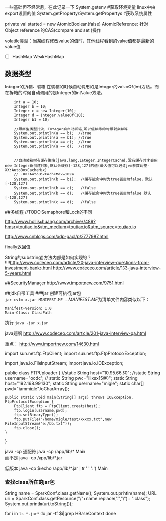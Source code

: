 
一些基础但不经常用，在此记录一下
System.getenv  #获取环境变量  linux中由export设置的值
System.getProperty\System.getPropertys #获取系统属性


  private val started = new AtomicBoolean(false)
  AtomicReference:
    针对 Object reference 的CAS(compare and set )操作  


  volatile类型：当某线程修改value的值时，其他线程看到的value值都是最新的value值


- [ ] HashMap WeakHashMap


## 数据类型

Integer的拆箱、装箱
在装箱的时候自动调用的是Integer的valueOf(int)方法。而在拆箱的时候自动调用的是Integer的intValue方法。

        int a = 10;
        Integer b = 10;
        Integer c = new Integer(10);
        Integer d = Integer.valueOf(10);
        Integer b1 = 10;

        //跟原生类型比较，Integer会自动拆箱,所以值相等的时候就会相等
        System.out.println(a == b);  //true
        System.out.println(a == b1); //true
        System.out.println(a == c);  //true
        System.out.println(a == d);  //true


        //自动装箱时有缓存策略(java.lang.Integer.IntegerCache),没有缓存时才会用new Integer新创建对象,默认会缓存[-128,127]的值(最大值可以通过jvm参数调整-XX:AutoBoxCacheMax)
        // -XX:AutoBoxCacheMax=1024
        System.out.println(b == b1);  //缓存能命中时为true否则为false，默认[-128,127]
        System.out.println(b == c);   //false
        System.out.println(b == d);   //缓存能命中时为true否则为false 默认[-128,127]
        System.out.println(c == d);   //false



##多线程
//TODO
Semaphore和Lock的不同


http://www.hollischuang.com/archives/489?hmsr=toutiao.io&utm_medium=toutiao.io&utm_source=toutiao.io

http://www.cnblogs.com/xdp-gacl/p/3777987.html


finally返回值 

String的substring()方法内部是如何实现的？
!!!!http://www.codeceo.com/article/20-java-interview-questions-from-investment-banks.html
http://www.codeceo.com/article/133-java-interview-5-years.html
        


##SecurityManager
http://www.importnew.com/9751.html

##jdk自带工具
###jar
创建可执行jar包  
`jar cvfm x.jar MANIFEST.MF .`
*MANIFEST.MF*为清单文件内容类似以下：

```
Manifest-Version: 1.0
Main-Class: ClassPath

```

执行 `java -jar x.jar`  



java题纲
http://www.codeceo.com/article/201-java-interview-qa.html


重点：
http://www.importnew.com/14630.html





import sun.net.ftp.FtpClient;
import sun.net.ftp.FtpProtocolException;

import java.io.FileInputStream;
import java.io.IOException;

public class FTPUploader {
   //static String host="10.95.66.80";
   //static String username="ocdc";
  // static String pwd="llixsx15@)";
    static String host="192.168.99.130";
    static String username="migle";
    static char[] pwd="iammigle".toCharArray();

    public static void main(String[] args) throws IOException, FtpProtocolException {
        FtpClient ftp = FtpClient.create(host);
        ftp.login(username,pwd);
        ftp.setBinaryType();
        ftp.putFile("/home/migle/test/xxxxx.txt",new FileInputStream("e:/bb.txt"));
        ftp.close();
    }
}





java 
-cp 通配符 
java -cp /app/lib/*  Main   
而不是  java -cp /app/lib/*.jar

低版本
java -cp $(echo /app/lib/*.jar | tr ' ' ':') Main


### 查找class所在的jar包
String name = SparkConf.class.getName();
System.out.println(name);
URL uri = SparkConf.class.getResource("/"+name.replace(".","/")+ ".class");
System.out.println(uri.toString());


for i in `ls *.jar*`
do
jar -tf $i|grep HBaseContext
done
